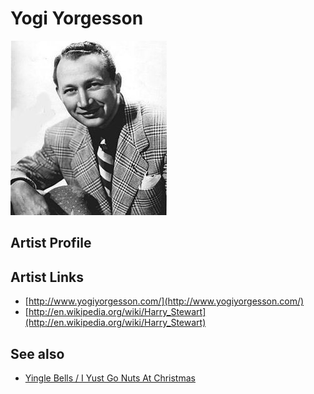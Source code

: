 # Yogi Yorgesson

![](../../assets/artists/Yogi_Yorgesson.png)

## Artist Profile



## Artist Links

- [http://www.yogiyorgesson.com/](http://www.yogiyorgesson.com/)
- [http://en.wikipedia.org/wiki/Harry_Stewart](http://en.wikipedia.org/wiki/Harry_Stewart)


## See also

- [Yingle Bells / I Yust Go Nuts At Christmas](Yingle_Bells_-_I_Yust_Go_Nuts_At_Christmas.md)
